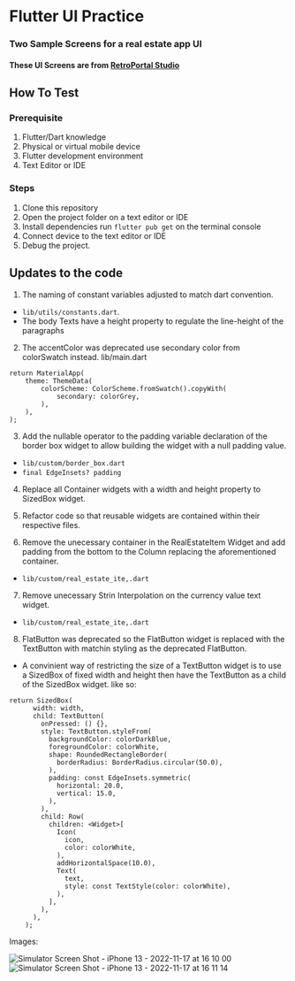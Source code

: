 # Flutter UI Practice
### Two Sample Screens for a real estate app UI

#### These UI Screens are from [RetroPortal Studio](https://www.youtube.com/c/RetroPortalStudio)

## How To Test
### Prerequisite
1. Flutter/Dart knowledge
2. Physical or virtual mobile device
3. Flutter development environment
4. Text Editor or IDE

### Steps
1. Clone this repository
2. Open the project folder on a text editor or IDE
3. Install dependencies run `flutter pub get` on the terminal console
4. Connect device to the text editor or IDE
5. Debug the project.

## Updates to the code

1. The naming of constant variables adjusted to match dart convention. 
* `lib/utils/constants.dart`.
* The body Texts have a height property to regulate the line-height of the paragraphs

2. The accentColor was deprecated use secondary color from colorSwatch instead. lib/main.dart

~~~~
return MaterialApp(
    theme: ThemeData(
        colorScheme: ColorScheme.fromSwatch().copyWith(
            secondary: colorGrey,
        ),
    ),
);
~~~~

3. Add the nullable operator to the padding variable declaration of the border box widget to allow building the widget with a null padding value.
* `lib/custom/border_box.dart`
* `final EdgeInsets? padding`

4. Replace all Container widgets with a width and height property to SizedBox widget.

5. Refactor code so that reusable widgets are contained within their respective files.

6. Remove the unecessary container in the RealEstateItem Widget and add padding from the bottom to the Column replacing the aforementioned
 container.
* `lib/custom/real_estate_ite,.dart`

7. Remove unecessary Strin Interpolation on the currency value text widget.
* `lib/custom/real_estate_ite,.dart`

8. FlatButton was deprecated so the FlatButton widget is replaced with the TextButton with matchin styling as the deprecated FlatButton.
* A convinient way of restricting the size of a TextButton widget is to use a SizedBox of fixed width and height then have the TextButton as a child of the SizedBox widget. like so:

~~~
return SizedBox(
      width: width,
      child: TextButton(
        onPressed: () {},
        style: TextButton.styleFrom(
          backgroundColor: colorDarkBlue,
          foregroundColor: colorWhite,
          shape: RoundedRectangleBorder(
            borderRadius: BorderRadius.circular(50.0),
          ),
          padding: const EdgeInsets.symmetric(
            horizontal: 20.0,
            vertical: 15.0,
          ),
        ),
        child: Row(
          children: <Widget>[
            Icon(
              icon,
              color: colorWhite,
            ),
            addHorizontalSpace(10.0),
            Text(
              text,
              style: const TextStyle(color: colorWhite),
            ),
          ],
        ),
      ),
    );
~~~

Images:

![Simulator Screen Shot - iPhone 13 - 2022-11-17 at 16 10 00](https://user-images.githubusercontent.com/98651593/202442870-a301e665-7c71-4c9d-ba7e-c09cfede4c14.png)
![Simulator Screen Shot - iPhone 13 - 2022-11-17 at 16 11 14](https://user-images.githubusercontent.com/98651593/202442922-7c1e6a2c-1a7a-46b9-82a3-64c90c3b1fe0.png)



